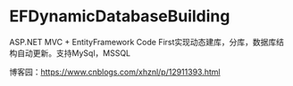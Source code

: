 # EFDynamicDatabaseBuilding
ASP.NET MVC + EntityFramework Code First实现动态建库，分库，数据库结构自动更新。支持MySql，MSSQL

博客园：https://www.cnblogs.com/xhznl/p/12911393.html
